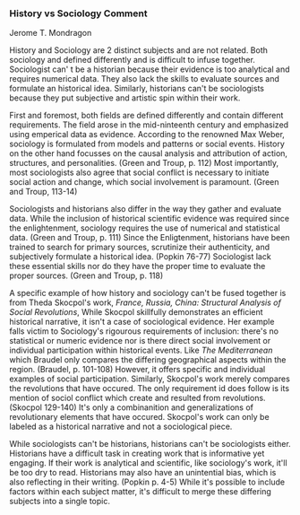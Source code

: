 ### History vs Sociology Comment
Jerome T. Mondragon

History and Sociology are 2 distinct subjects and are not related. Both sociology and defined differently and is difficult to infuse together. Sociologist can' t be a historian because their evidence is too analytical and requires numerical data. They also lack the skills to evaluate sources and formulate an historical idea. Similarly, historians can't be sociologists because they put subjective and artistic spin within their work. 

First and foremost, both fields are defined differently and contain different requirements. The field arose in the mid-ninteenth century and emphasized using emperical data as evidence. According to the renowned Max Weber, sociology is formulated from models and patterns or social events. History on the other hand focusses on the causal analysis and attribution of action, structures, and personalities. (Green and Troup, p. 112) Most importantly, most sociologists also agree that social conflict is necessary to initiate social action and change, which social involvement is paramount. (Green and Troup, 113-14) 

Sociologists and historians also differ in the way they gather and evaluate data. While the inclusion of historical scientific evidence was required since the enlightenment, sociology requires the use of numerical and statistical data. (Green and Troup, p. 111) Since the Enligtenment, historians have been trained to search for primary sources, scrutinize their authenticity, and subjectively formulate a historical idea. (Popkin 76-77) Sociologist lack these essential skills nor do they have the proper time to evaluate the proper sources. (Green and Troup, p. 118) 

A specific example of how history and sociology can't be fused together is from Theda Skocpol's work, _France, Russia, China: Structural Analysis of Social Revolutions_, While Skocpol skillfully demonstrates an efficient historical narrative, it isn't a case of sociological evidence. Her example falls victim to Sociology's rigourous requirements of inclusion: there's no statistical or numeric evidence nor is there direct social involvement or individual participation within historical events. Like _The Mediterranean_ which Braudel only compares the differing geographical aspects within the region. (Braudel, p. 101-108) However, it offers specific and individual examples of social participation. Similarly, Skocpol's work merely compares the revolutions that have occured. The only requirement id does follow is its mention of sociol conflict which create and resulted from revolutions. (Skocpol 129-140) It's only a combinanition and generalizations of revolutionary elements that have occured. Skocpol's work can only be labeled as a historical narrative and not a sociological piece.
 
While sociologists can't be historians, historians can't be sociologists either. Historians have a difficult task in creating work that is informative yet engaging. If their work is analytical and scientific, like sociology's work, it'll be too dry to read. Historians may also have an unintential bias, which is also reflecting in their writing. (Popkin p. 4-5) While it's possible to include factors within each subject matter, it's difficult to merge these differing subjects into a single topic. 


